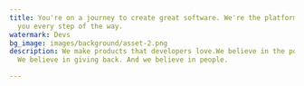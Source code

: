 ```yaml
---
title: You're on a journey to create great software. We're the platform that supports
  you every step of the way.
watermark: Devs
bg_image: images/background/asset-2.png
description: We make products that developers love.We believe in the power of ideas.
  We believe in giving back. And we believe in people.

---
```

